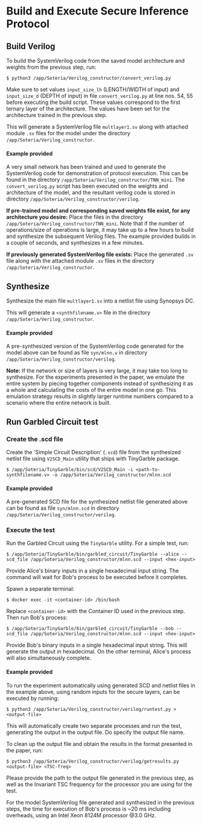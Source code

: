 # Build and Execute Secure Inference Protocol

## Build Verilog

To build the SystemVerilog code from the saved model architecture and weights from the previous step, run:

    $ python3 /app/Soteria/Verilog_constructor/convert_verilog.py

Make sure to set values `input_size_lh` (LENGTH/WIDTH of input) and `input_size_d` (DEPTH of input) in file `convert_verilog.py` at line nos. 54, 55 before executing the build script. These values correspond to the first ternary layer of the architecture. The values have been set for the architecture trained in the previous step.

This will generate a SystemVerilog file `multlayer1.sv` along with attached module `.sv` files for the model under the directory `/app/Soteria/Verilog_constructor`.

#### Example provided

A very small network has been trained and used to generate the SystemVerilog code for demonstration of protocol execution. This can be found in the directory `/app/Soteria/Verilog_constructor/TNN_mini`. The `convert_verilog.py` script has been executed on the weights and architecture of the model, and the resultant verilog code is stored in directory `/app/Soteria/Verilog_constructor/verilog`.

**If pre-trained model and corresponding saved weights file exist, for any architecture you desire:** Place the files in the directory `/app/Soteria/Verilog_constructor/TNN_mini`. Note that if the number of operations/size of operations is large, it may take up to a few hours to build and synthesize the subsequent Verilog files. The example provided builds in a couple of seconds, and synthesizes in a few minutes.

**If previously generated SystemVerilog file exists:** Place the generated `.sv` file along with the attached module `.sv` files in the directory `/app/Soteria/Verilog_constructor`.

## Synthesize

Synthesize the main file `multlayer1.sv` into a netlist file using Synopsys DC.

This will generate a `<synthfilename.v>` file in the directory `/app/Soteria/Verilog_constructor`.

#### Example provided

A pre-synthesized version of the SystemVerilog code generated for the model above can be found as file `syn/mlnn.v` in directory `/app/Soteria/Verilog_constructor/verilog`.

**Note:** If the network or size of layers is very large, it may take too long to synthesize. For the experiments presented in the paper, we emulate the entire system by piecing together components instead of synthesizing it as a whole and calculating the costs of the entire model in one go. This emulation strategy results in slightly larger runtime numbers compared to a scenario where the entire network is built.

## Run Garbled Circuit test

### Create the .scd file

Create the 'Simple Circuit Description' (`.scd`) file from the synthesized netlist file using `V2SCD_Main` utility that ships with TinyGarble package.

    $ /app/Soteria/TinyGarble/bin/scd/V2SCD_Main -i <path-to-synthfilename.v> -o /app/Soteria/Verilog_constructor/mlnn.scd

#### Example provided

A pre-generated SCD file for the synthesized netlist file generated above can be found as file `syn/mlnn.scd` in directory `/app/Soteria/Verilog_constructor/verilog`.

### Execute the test

Run the Garbled Circuit using the `TinyGarble` utility. For a simple test, run:
    
    $ /app/Soteria/TinyGarble/bin/garbled_circuit/TinyGarble --alice --scd_file /app/Soteria/Verilog_constructor/mlnn.scd --input <hex-input>

Provide Alice's binary inputs in a single hexadecimal input string. The command will wait for Bob's process to be executed before it completes.

Spawn a separate terminal:

    $ docker exec -it <container-id> /bin/bash

Replace `<container-id>` with the Container ID used in the previous step. Then run Bob's process:

    $ /app/Soteria/TinyGarble/bin/garbled_circuit/TinyGarble --bob --scd_file /app/Soteria/Verilog_constructor/mlnn.scd --input <hex-input>

Provide Bob's binary inputs in a single hexadecimal input string. This will generate the output in hexadecimal. On the other terminal, Alice's process will also simultaneously complete. 

#### Example provided

To run the experiment automatically using generated SCD and netlist files in the example above, using random inputs for the secure layers, can be executed by running:

    $ python3 /app/Soteria/Verilog_constructor/verilog/runtest.py > <output-file>

This will automatically create two separate processes and run the test, generating the output in the output file. Do specify the output file name.

To clean up the output file and obtain the results in the format presented in the paper, run:

    $ python3 /app/Soteria/Verilog_constructor/verilog/getresults.py <output-file> <TSC-freq>

Please provide the path to the output file generated in the previous step, as well as the Invariant TSC frequency for the processor you are using for the test.

For the model SystemVerilog file generated and synthesized in the previous steps, the time for execution of Bob's process is ~20 ms including overheads, using an Intel Xeon 8124M processor @3.0 GHz.